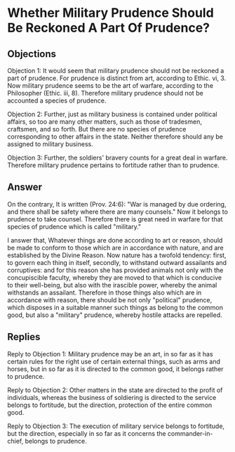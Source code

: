 # Whether Military Prudence Should Be Reckoned A Part Of Prudence?

## Objections

Objection 1: It would seem that military prudence should not be reckoned a part of prudence. For prudence is distinct from art, according to Ethic. vi, 3. Now military prudence seems to be the art of warfare, according to the Philosopher (Ethic. iii, 8). Therefore military prudence should not be accounted a species of prudence.

Objection 2: Further, just as military business is contained under political affairs, so too are many other matters, such as those of tradesmen, craftsmen, and so forth. But there are no species of prudence corresponding to other affairs in the state. Neither therefore should any be assigned to military business.

Objection 3: Further, the soldiers' bravery counts for a great deal in warfare. Therefore military prudence pertains to fortitude rather than to prudence.

## Answer

On the contrary, It is written (Prov. 24:6): "War is managed by due ordering, and there shall be safety where there are many counsels." Now it belongs to prudence to take counsel. Therefore there is great need in warfare for that species of prudence which is called "military."

I answer that, Whatever things are done according to art or reason, should be made to conform to those which are in accordance with nature, and are established by the Divine Reason. Now nature has a twofold tendency: first, to govern each thing in itself, secondly, to withstand outward assailants and corruptives: and for this reason she has provided animals not only with the concupiscible faculty, whereby they are moved to that which is conducive to their well-being, but also with the irascible power, whereby the animal withstands an assailant. Therefore in those things also which are in accordance with reason, there should be not only "political" prudence, which disposes in a suitable manner such things as belong to the common good, but also a "military" prudence, whereby hostile attacks are repelled.

## Replies

Reply to Objection 1: Military prudence may be an art, in so far as it has certain rules for the right use of certain external things, such as arms and horses, but in so far as it is directed to the common good, it belongs rather to prudence.

Reply to Objection 2: Other matters in the state are directed to the profit of individuals, whereas the business of soldiering is directed to the service belongs to fortitude, but the direction, protection of the entire common good.

Reply to Objection 3: The execution of military service belongs to fortitude, but the direction, especially in so far as it concerns the commander-in-chief, belongs to prudence.